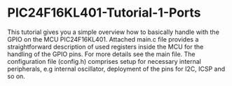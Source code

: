 # PIC24F16KL401-Tutorial-1-Ports
This tutorial gives you a simple overview how to basically handle with the GPIO on the MCU PIC24F16KL401.
Attached main.c file provides a straightforward description of used registers inside the MCU for the handling of the GPIO pins.
For more details see the main file.
The configuration file (config.h) comprises setup for necessary internal peripherals, e.g internal oscillator, deployment of the pins for I2C, ICSP and so on.

